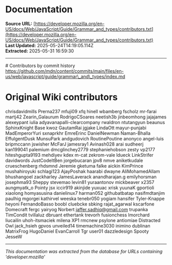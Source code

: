 # Documentation

**Source URL:** [https://developer.mozilla.org/en-US/docs/Web/JavaScript/Guide/Grammar_and_types/contributors.txt](https://developer.mozilla.org/en-US/docs/Web/JavaScript/Guide/Grammar_and_types/contributors.txt)  
**Last Updated:** 2025-05-24T14:19:05.114Z  
**Extracted:** 2025-05-31 16:59:30

---

\# Contributors by commit history
https://github.com/mdn/content/commits/main/files/en-us/web/javascript/guide/grammar\_and\_types/index.md

# Original Wiki contributors
chrisdavidmills
Prerna237
mfuji09
xfq
hinell
wbamberg
fscholz
mr-farai
martj42
Zearin\_Galaurum
RodrigoCSoares
neetish3b
jinbeomhong
jajajames
alexeypant
iulia
adyavanapalli-clearcompany
rwaldron
ntutangyun
beaunus
SphinxKnight
Base
kwoz
GautamRai
jgjake
LindaOtt
mayur-punjabi
MadEmperorYuri
sxnaprkhr
EmreErinc
DanielNewman
Naman-Bhalla
EffulgentDusk
MunsuPark
andgudovich
RoutinePoutine
anonyco
angel-luis
bripmccann
jswisher
McFarJ
jamesray1
Avinash028
arai
sudheerj
kan199041
palemium
dmcglinchey2779
stephaniehobson
zesty
vp2177
hiteshgupta9193
mehdiyev
kdex
m-cat
zekrom-vale
ldueck
LinkStrifer
davidwords
JustCodeItBen
jorgebucaran
jpv8
nmve
aniketkudale
crueschenberg
rhdsmnd
Jeremie
gketuma
falke
aickin
KimPrince
mushahiroyuki
schlagi123
AjayPoshak
haarabi
dwayne
AliMohamedAllam
bhushangoel
zackharley
JamesLaverack
anandharajan.g
emilyhorsman
josephma93
Sheppy
stevemao
levin81
yuraantonov
mickbeaver
x2357
aungmyatk\_o
Pointy
jsx
iccir919
akinjide
yuxuac
xrisk
yuunaK
gportioli
xiaolong
homyasusina
danielinux7
harman052
githubatbatap
nasifmdtanjim
paulhig
mgorgei
kathirvel
weeska
tenebr050
yogiam
hansifer
Tyler-Knappe
heyoni
FernandoBasso
boobl
cluebcke
sbking
rajat\_agarwal
kscarfone
Domecraft
fergc
yairyog
Norbert
jaffer.sadhiq@gmail.com
trupanka
TimCondit
tvillaluz
dbruant
ethertank
trevorh
fusionchess
lmorchard
liucailin
uhoh-itsmaciek
milena
XP1
rmcnew
psylone
antiomiae
Distracted Owl
jack\_hsieh
gpvos
unveiled14
timemachine3030
inimino
dublinan
MatrixFrog
HugoDaniel
EvanCarroll
Tgr
user01
dazzledesign
Spooty
JesseW

---

*This documentation was extracted from the database for URLs containing 'developer.mozilla'*
